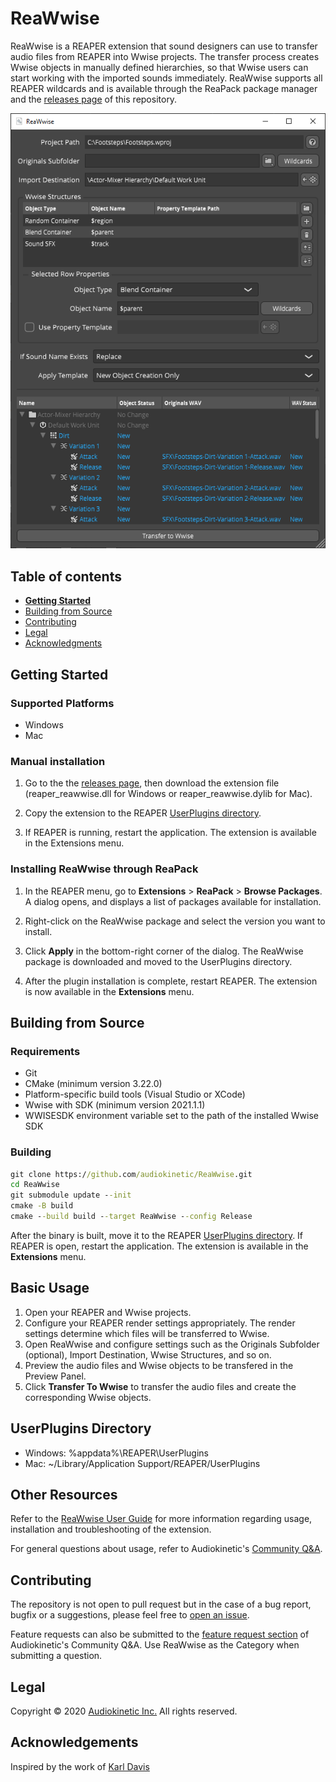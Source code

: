 # ReaWwise

ReaWwise is a REAPER extension that sound designers can use to transfer audio files from REAPER into Wwise projects. The transfer process creates Wwise objects in manually defined hierarchies, so that Wwise users can start working with the imported sounds immediately. ReaWwise supports all REAPER wildcards and is available through the ReaPack package manager and the [releases page](https://github.com/audiokinetic/ReaWwise/releases) of this repository.

![example](user-interface.png)

## Table of contents

- [**Getting Started**](#getting-started)
- [Building from Source](#building-from-source)
- [Contributing](#contributing)
- [Legal](#legal)
- [Acknowledgments](#acknowledgements)

## Getting Started

### Supported Platforms
- Windows
- Mac

### Manual installation
1. Go to the the [releases page](https://github.com/audiokinetic/ReaWwise/releases), then download the extension file (reaper_reawwise.dll for Windows or reaper_reawwise.dylib for Mac).

2. Copy the extension to the REAPER [UserPlugins directory](#userplugins-directory).

3. If REAPER is running, restart the application. The extension is available in the Extensions menu.

### Installing ReaWwise through ReaPack
1. In the REAPER menu, go to **Extensions** > **ReaPack** > **Browse Packages**. A dialog opens, and displays a list of packages available for installation.

2. Right-click on the ReaWwise package and select the version you want to install.

3. Click **Apply** in the bottom-right corner of the dialog. The ReaWwise package is downloaded and moved to the UserPlugins directory.

4. After the plugin installation is complete, restart REAPER. The extension is now available in the **Extensions** menu.

## Building from Source

### Requirements
- Git
- CMake (minimum version 3.22.0)
- Platform-specific build tools (Visual Studio or XCode)
- Wwise with SDK (minimum version 2021.1.1)
- WWISESDK environment variable set to the path of the installed Wwise SDK

### Building
```cmd
git clone https://github.com/audiokinetic/ReaWwise.git
cd ReaWwise
git submodule update --init
cmake -B build
cmake --build build --target ReaWwise --config Release
```
After the binary is built, move it to the REAPER [UserPlugins directory](#userplugins-directory). If REAPER is open, restart the application. The extension is available in the **Extensions** menu.

## Basic Usage
1. Open your REAPER and Wwise projects.
2. Configure your REAPER render settings appropriately. The render settings determine which files will be transferred to Wwise.
3. Open ReaWwise and configure settings such as the Originals Subfolder (optional), Import Destination, Wwise Structures, and so on.
4. Preview the audio files and Wwise objects to be transfered in the Preview Panel.
4. Click **Transfer To Wwise** to transfer the audio files and create the corresponding Wwise objects.

## UserPlugins Directory
- Windows:  %appdata%\REAPER\UserPlugins
- Mac: ~/Library/Application Support/REAPER/UserPlugins

## Other Resources
Refer to the [ReaWwise User Guide](https://audiokinetic.com/library/reawwise) for more information regarding usage, installation and troubleshooting of the extension.

For general questions about usage, refer to Audiokinetic's [Community Q&A](https://www.audiokinetic.com/qa/ask).

## Contributing
The repository is not open to pull request but in the case of a bug report, bugfix or a suggestions, please feel free to [open an issue](https://github.com/audiokinetic/ReaWwise/issues).

Feature requests can also be submitted to the [feature request section](https://www.audiokinetic.com/qa/feature-requests/) of Audiokinetic's Community Q&A. Use ReaWwise as the Category when submitting a question.

## Legal
Copyright © 2020 [Audiokinetic Inc.](https://audiokinetic.com) All rights reserved.

## Acknowledgements
Inspired by the work of [Karl Davis](https://github.com/karltechno)